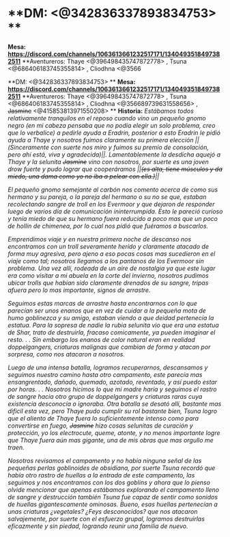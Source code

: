 # **DM: <@342836337893834753> **
**Mesa: https://discord.com/channels/1063613661232517171/1340493518497382511**
**Aventureros: Thaye <@396498435747872778> , Tsuna <@686406183745355814> , Cliodhna <@3566

**DM: <@342836337893834753> **
**Mesa: https://discord.com/channels/1063613661232517171/1340493518497382511**
**Aventureros: Thaye <@396498435747872778> , Tsuna <@686406183745355814> , Cliodhna <@356689739631558656> , ~~Jasmine~~ <@415853813971550208> **
**Historia:**
*Estábamos todos relativamente tranquilos en el reposo cuando vino un pequeño gnomo negro (en mi cabeza pensaba que no podía elegir un solo problema, creo que lo verbalice) a pedirle ayuda a Eradrin, posterior a esto Eradrin le pidió ayuda a Thaye y nosotros fuimos claramente su primera elección ||(Sinceramente con suerte nos miro y fuimos su premio de consolación, pero ahí está, viva y agradecida)||. Lamentablemente la desdicha aquejó a Thaye y la selunita ~~Jasmine~~ vino con nosotros, por suerte es una joven drow fuerte y pudo lograr que cooperáramos ||~~(es alta, tiene músculos y da miedo, una dama como yo no iba a pelear con ella.)~~||*

*El pequeño gnomo semejante al carbón nos comento acerca de como sus hermano y su pareja, o la pareja del hermano o su no se que, estaban recolectando sangre de troll en los Evermoor y que dejaron de responder luego de varios día de comunicación ininterrumpida. Esto le pareció curioso y tenía miedo de que su hermano fuera reducido a poco mas que un poco de hollín de chimenea, por lo cual nos pidió que fuéramos a buscarlos.*

*Emprendimos viaje y en nuestra primera noche de descanso nos encontramos con un troll severamente herido y claramente atacado de forma muy agresiva, pero ajeno a eso pocas cosas mas sucedieron en el viaje como tal; nosotros llegamos a los pantanos de los Evermoor sin problema. Una vez allí, rodeada de un aire de nostalgia ya que este lugar era como visitar a mi abuela en la corte del invierno, nosotros pudimos ubicar trolls que habían sido claramente drenados de su sangre, tripas afuera pero lo mas importante, signos de arrastre.*

*Seguimos estas marcas de arrastre hasta encontrarnos con lo que parecían ser unos enanos que en vez de cuidar a la pequeña mota de humo goblinezca y su amigo, estaban viendo a que deidad pertenecía la estatua. Para la sopresa de nadie la rubia selunita vio que era una estatua de Shar, trato de destruirla, fracaso comicamente, ya pueden imaginar el resto. . . Sin embargo los enanos de color natural eran en realidad doppelgangers, criaturas malignas que cambian de forma y atacan por sorpresa, como nos atacaron a nosotros.*

*Luego de una intensa batalla, logramos recuperarnos, descansamos y seguimos nuestro camino hasta otro campamento, este parecía mas ensangrentado, dañado, quemado, azotado, reventado, y así puedo estar por horas. . . Nosotros hicimos lo que mi madre haría y seguimos el rastro de sangre hacia otro grupo de doppelgangers y criaturas raras cuya existencia desconocía o ignoraba. Otra batalla se desató allí, bastante mas dificil esta vez, pero Thaye pudo cumplir su rol bastante bien, Tsuna logro que el aliento de Thaye fuera lo suficientemente intenso como para convertirse en fuego, ~~Jasmine~~ hizo cosas selunitas de curación y protección, yo los electrocute, queme, atonte, y no menos importante logre que Thaye fuera aún mas gigante, una de mis obras que mas orgullo me traen.*


*Nosotros revisamos el campamento y no había ninguna señal de las pequeñas perlas goblinoides de obsidiana, por suerte Tsuna recordó que había otro rastro de huellas a la entrada de este campamento, las seguimos y nos encontramos con los dos goblins y ahora que lo pienso olvide mencionar que apenas estábamos explorando el campamento lleno de sangre y destrucción también Tsuna fue capaz de sentir como sonidos de huellas gigantescamente ominosas. Bueno, esas huellas pertenecían a unas criaturas ¿vegetales? ¿Feys desconocidos? que nos atacaron salvajemente, por suerte con el esfuerzo grupal, logramos destruirlas eficazmente y sin piedad, logrando reunir una familia de nuevo.*

